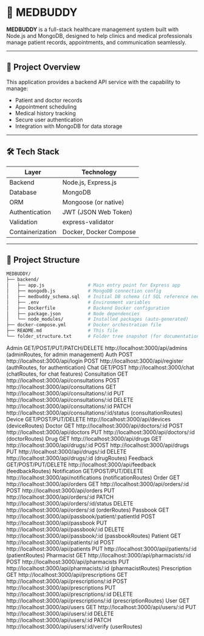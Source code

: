# 🏥 MEDBUDDY

**MEDBUDDY** is a full-stack healthcare management system built with Node.js and MongoDB, designed to help clinics and medical professionals manage patient records, appointments, and communication seamlessly.

---

## 🚀 Project Overview

This application provides a backend API service with the capability to manage:

- Patient and doctor records
- Appointment scheduling
- Medical history tracking
- Secure user authentication
- Integration with MongoDB for data storage

---

## 🛠️ Tech Stack

| Layer            | Technology             |
| ---------------- | ---------------------- |
| Backend          | Node.js, Express.js    |
| Database         | MongoDB                |
| ORM              | Mongoose (or native)   |
| Authentication   | JWT (JSON Web Token)   |
| Validation       | express-validator      |
| Containerization | Docker, Docker Compose |

---

## 📁 Project Structure

```bash
MEDBUDDY/
├── backend/
│   ├── app.js                # Main entry point for Express app
│   ├── mongodb.js            # MongoDB connection config
│   ├── medbuddy_schema.sql   # Initial DB schema (if SQL reference needed)
│   ├── .env                  # Environment variables
│   ├── Dockerfile            # Backend Docker configuration
│   ├── package.json          # Node dependencies
│   └── node_modules/         # Installed packages (auto-generated)
├── docker-compose.yml        # Docker orchestration file
├── README.md                 # This file
└── folder_structure.txt      # Folder tree snapshot (for documentation)
```

Admin
GET/POST/PUT/PATCH/DELETE http://localhost:3000/api/admins
(adminRoutes, for admin management)
Auth
POST http://localhost:3000/api/login
POST http://localhost:3000/api/register (authRoutes, for authentication)
Chat
GET/POST http://localhost:3000/chat (chatRoutes, for chat features)
Consultation
GET http://localhost:3000/api/consultations
POST http://localhost:3000/api/consultations
GET http://localhost:3000/api/consultations/:id
PUT http://localhost:3000/api/consultations/:id
DELETE http://localhost:3000/api/consultations/:id
PATCH http://localhost:3000/api/consultations/:id/status (consultationRoutes)
Device
GET/POST/PUT/DELETE http://localhost:3000/api/devices (deviceRoutes)
Doctor
GET http://localhost:3000/api/doctors/:id
POST http://localhost:3000/api/doctors
PUT http://localhost:3000/api/doctors/:id (doctorRoutes)
Drug
GET http://localhost:3000/api/drugs
GET http://localhost:3000/api/drugs/:id
POST http://localhost:3000/api/drugs
PUT http://localhost:3000/api/drugs/:id
DELETE http://localhost:3000/api/drugs/:id (drugRoutes)
Feedback
GET/POST/PUT/DELETE http://localhost:3000/api/feedback (feedbackRoutes)
Notification
GET/POST/PUT/DELETE http://localhost:3000/api/notifications (notificationRoutes)
Order
GET http://localhost:3000/api/orders
GET http://localhost:3000/api/orders/:id
POST http://localhost:3000/api/orders
PUT http://localhost:3000/api/orders/:id
PATCH http://localhost:3000/api/orders/:id/status
DELETE http://localhost:3000/api/orders/:id (orderRoutes)
Passbook
GET http://localhost:3000/api/passbook/patient/:patientId
POST http://localhost:3000/api/passbook
PUT http://localhost:3000/api/passbook/:id
DELETE http://localhost:3000/api/passbook/:id (passbookRoutes)
Patient
GET http://localhost:3000/api/patients/:id
POST http://localhost:3000/api/patients
PUT http://localhost:3000/api/patients/:id (patientRoutes)
Pharmacist
GET http://localhost:3000/api/pharmacists/:id
POST http://localhost:3000/api/pharmacists
PUT http://localhost:3000/api/pharmacists/:id (pharmacistRoutes)
Prescription
GET http://localhost:3000/api/prescriptions
GET http://localhost:3000/api/prescriptions/:id
POST http://localhost:3000/api/prescriptions
PUT http://localhost:3000/api/prescriptions/:id
DELETE http://localhost:3000/api/prescriptions/:id (prescriptionRoutes)
User
GET http://localhost:3000/api/users
GET http://localhost:3000/api/users/:id
PUT http://localhost:3000/api/users/:id
DELETE http://localhost:3000/api/users/:id
PATCH http://localhost:3000/api/users/:id/verify (userRoutes)
